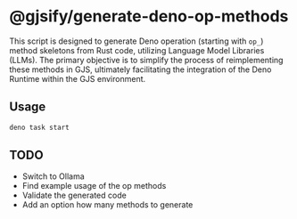 # @gjsify/generate-deno-op-methods

This script is designed to generate Deno operation (starting with `op_`) method
skeletons from Rust code, utilizing Language Model Libraries (LLMs). The primary
objective is to simplify the process of reimplementing these methods in GJS,
ultimately facilitating the integration of the Deno Runtime within the GJS
environment.

## Usage

```sh
deno task start
```

## TODO

- Switch to Ollama
- Find example usage of the op methods
- Validate the generated code
- Add an option how many methods to generate
